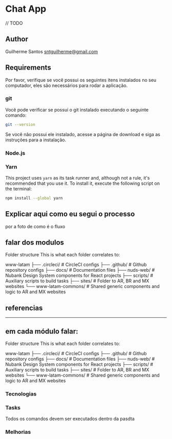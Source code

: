 # Chat App

// TODO

## Author
Guilherme Santos <sntguilherme@gmail.com>

## Requirements
Por favor, verifique se você possui os seguintes itens instalados no seu computador, eles são necessários para rodar
a aplicação.

### git
Você pode verificar se possuí o git instalado executando o seguinte comando:

```sh
git --version
```

Se você não possui ele instalado, acesse a página de download e siga as instruções para a instalação.

### Node.js

### Yarn
This project uses `yarn` as its task runner and, although not a rule, it's recommended that you use it.
To install it, execute the following script on the terminal:

```sh
npm install --global yarn
```


## Explicar aqui como eu segui o processo

por a foto de como é o fluxo

## falar dos modulos

Folder structure
This is what each folder correlates to:

www-latam
├── .circleci/          # CircleCI configs
├── .github/            # Github repository configs
├── docs/               # Documentation files
├── nuds-web/           # Nubank Design System components for React projects
├── scripts/            # Auxiliary scripts to build tasks
├── sites/              # Folder to AR, BR and MX websites
└── www-latam-commons/  # Shared generic components and logic to AR and MX websites

## referencias

------------------------------

## em cada módulo falar:


Folder structure
This is what each folder correlates to:

www-latam
├── .circleci/          # CircleCI configs
├── .github/            # Github repository configs
├── docs/               # Documentation files
├── nuds-web/           # Nubank Design System components for React projects
├── scripts/            # Auxiliary scripts to build tasks
├── sites/              # Folder to AR, BR and MX websites
└── www-latam-commons/  # Shared generic components and logic to AR and MX websites

### Tecnologias
### Tasks
 Todos os comandos devem ser executados dentro da pasdta
### Melhorias


